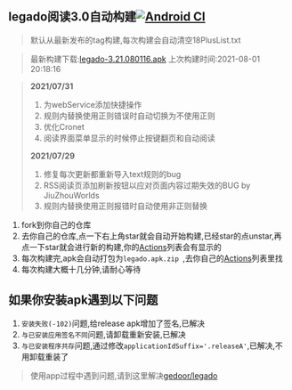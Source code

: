 ## legado阅读3.0自动构建[![Android CI](https://github.com/10bits/gedoor-Build/workflows/Android%20CI/badge.svg)](https://github.com/10bits/gedoor-Build/actions)

> 默认从最新发布的tag构建,每次构建会自动清空18PlusList.txt

> 最新构建下载:[legado-3.21.080116.apk](https://github.com/10bits/gedoor-Build/releases/download/legado-3.21.080116/legado-3.21.080116.apk) 上次构建时间:2021-08-01 20:18:16
<!--start-->
> **2021/07/31**
> 
> 1. 为webService添加快捷操作
> 2. 规则内替换使用正则错误时自动切换为不使用正则
> 3. 优化Cronet
> 4. 阅读界面菜单显示的时候停止按键翻页和自动阅读
> 
> **2021/07/29**
> 
> 1. 修复每次更新都重新导入text规则的bug
> 2. RSS阅读页添加刷新按钮以应对页面内容过期失效的BUG by JiuZhouWorlds
> 3. 规则内替换使用正则报错时自动使用非正则替换
<!--end-->
  
1. fork到你自己的仓库
2. 去你自己的仓库,点一下右上角star就会自动开始构建,已经star的点unstar,再点一下star就会进行新的构建,你的[Actions](https://github.com/10bits/gedoor-Build/actions)列表会有显示的
3. 每次构建完,apk会自动打包为`legado.apk.zip
`,去你自己的[Actions](https://github.com/10bits/gedoor-Build/actions)列表里找
4. 每次构建大概十几分钟,请耐心等待

## 如果你安装apk遇到以下问题

1. `安装失败(-102)`问题,给release apk增加了签名,已解决
2. `与已安装应用签名不同`问题,请卸载重新安装,已解决
3. `与已安装程序共存`问题,通过修改`applicationIdSuffix='.releaseA'`,已解决,不用卸载重装了
> 使用app过程中遇到问题,请到这里解决[gedoor/legado](https://github.com/gedoor/legado/issues)

